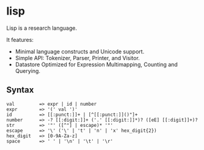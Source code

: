 # lisp

Lisp is a research language.

It features:

* Minimal language constructs and Unicode support.
* Simple API: Tokenizer, Parser, Printer, and Visitor.
* Datastore Optimized for Expression Multimapping, Counting and Querying.

## Syntax

```
val         => expr | id | number
expr        => '(' val ')'
id          => [[:punct:]]+ | [^[[:punct:]]()"]+
number      => -? [[:digit:]]+ ('.' [[:digit:]]*)? ([eE] [[:digit]]+)?
str         => '"' ([^"] | escape)* '"'
escape      => '\' ('\' | 't' | 'n' | 'x' hex_digit{2})
hex_digit   => [0-9A-Za-z]
space       => ' ' | '\n' | '\t' | '\r'
```